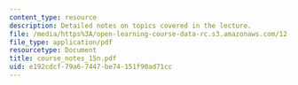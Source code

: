 ```yaml
---
content_type: resource
description: Detailed notes on topics covered in the lecture.
file: /media/https%3A/open-learning-course-data-rc.s3.amazonaws.com/12-808-introduction-to-observational-physical-oceanography-fall-2004/e192cdcf79a67447be74151f90ad71cc_course_notes_15n.pdf
file_type: application/pdf
resourcetype: Document
title: course_notes_15n.pdf
uid: e192cdcf-79a6-7447-be74-151f90ad71cc
---
```

